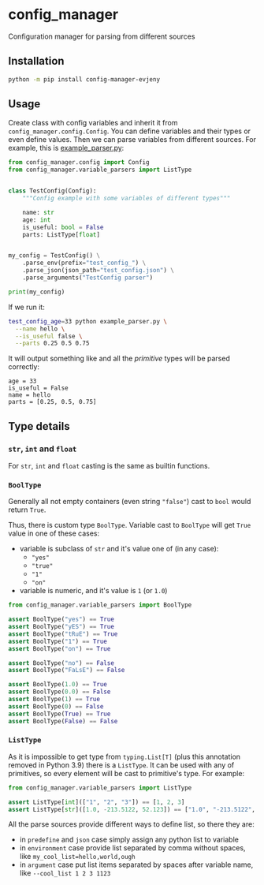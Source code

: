 # config_manager
Configuration manager for parsing from different sources

## Installation

```bash
python -m pip install config-manager-evjeny
```

## Usage

Create class with config variables and inherit it from `config_manager.config.Config`.
You can define variables and their types or even define values.
Then we can parse variables from different sources.
For example, this is [example_parser.py](example_parser.py):

```python
from config_manager.config import Config
from config_manager.variable_parsers import ListType


class TestConfig(Config):
    """Config example with some variables of different types"""

    name: str
    age: int
    is_useful: bool = False
    parts: ListType[float]


my_config = TestConfig() \
    .parse_env(prefix="test_config_") \
    .parse_json(json_path="test_config.json") \
    .parse_arguments("TestConfig parser")

print(my_config)
```

If we run it:

```bash
test_config_age=33 python example_parser.py \
  --name hello \
  --is_useful false \
  --parts 0.25 0.5 0.75
```

It will output something like and all the *primitive* types will be parsed correctly:

```
age = 33
is_useful = False
name = hello
parts = [0.25, 0.5, 0.75]
```

## Type details

### `str`, `int` and `float`

For `str`, `int` and `float` casting is the same as builtin functions.

### `BoolType`

Generally all not empty containers (even string `"false"`)
cast to `bool` would return `True`.

Thus, there is custom type `BoolType`.
Variable cast to `BoolType` will get `True` value in one of these cases:
* variable is subclass of `str` and it's value one of (in any case):
  * `"yes"`
  * `"true"`
  * `"1"`
  * `"on"`
* variable is numeric, and it's value is `1` (or `1.0`)

```python
from config_manager.variable_parsers import BoolType

assert BoolType("yes") == True
assert BoolType("yES") == True
assert BoolType("tRuE") == True
assert BoolType("1") == True
assert BoolType("on") == True

assert BoolType("no") == False
assert BoolType("FaLsE") == False

assert BoolType(1.0) == True
assert BoolType(0.0) == False
assert BoolType(1) == True
assert BoolType(0) == False
assert BoolType(True) == True
assert BoolType(False) == False
```

### `ListType`

As it is impossible to get type from `typing.List[T]`
(plus this annotation removed in Python 3.9) there is a `ListType`.
It can be used with any of primitives, so every element will be cast
to primitive's type. For example:

```python
from config_manager.variable_parsers import ListType

assert ListType[int](["1", "2", "3"]) == [1, 2, 3]
assert ListType[str]([1.0, -213.5122, 52.123]) == ["1.0", "-213.5122", "52.123"]
```

All the parse sources provide different ways to define list, so there they are:
* in `predefine` and `json` case simply assign any python list to variable
* in `environment` case provide list separated by comma without spaces, like `my_cool_list=hello,world,ough`
* in `argument` case put list items separated by spaces after variable name, like `--cool_list 1 2 3 1123`

